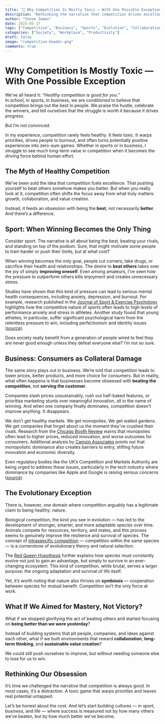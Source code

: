 ```yaml
---
title: "🚩 Why Competition Is Mostly Toxic — With One Possible Exception"
description: "Rethinking the narrative that competition drives excellence, and exploring why true progress comes from mastery, not from beating others."
author: "Steve James"
date: 2025-05-17
tags: ["Competition", "Business", "Sports", "Evolution", "Collaboration", "Mastery"]
categories: ["Society", "Workplace", "Productivity"]
draft: false
image: "competition-header.png"
comments: true
---
```


# Why Competition Is Mostly Toxic — With One Possible Exception

We’ve all heard it: *“Healthy competition is good for you.”*  
In school, in sports, in business, we are conditioned to believe that competition brings out the best in people. We praise the hustle, celebrate the winners, and tell ourselves that the struggle is worth it because it drives progress.

But I’m not convinced.

In my experience, competition rarely feels healthy. It feels toxic. It warps priorities, drives people to burnout, and often turns potentially positive experiences into zero-sum games. Whether in sports or in business, I struggle to see much long-term value in competition when it becomes the driving force behind human effort.

## The Myth of Healthy Competition

We’ve been sold the idea that competition fuels excellence. That pushing yourself to beat others somehow makes you better. But when you really look at it, competition often shifts the focus away from what truly matters: growth, collaboration, and value creation.

Instead, it feeds an obsession with being the **best**, not necessarily **better**. And there’s a difference.

## Sport: When Winning Becomes the Only Thing

Consider sport. The narrative is all about being the best, beating your rivals, and standing on top of the podium. Sure, that might motivate some people to train harder or push their limits, but at what cost?

When winning becomes the only goal, people cut corners, take drugs, or sacrifice their health and relationships. The desire to **beat others** takes over the joy of simply **improving oneself**. Even among amateurs, I’ve seen how the pressure to outperform others kills enjoyment and creates unnecessary stress.

Studies have shown that this kind of pressure can lead to serious mental health consequences, including anxiety, depression, and burnout. For example, research published in the [Journal of Sport & Exercise Psychology](https://seattleanxiety.com/psychiatrist/2023/9/15/exploring-the-psychological-impacts-of-participating-in-sports) highlights how the competitive nature of sports often leads to high levels of performance anxiety and stress in athletes. Another study found that young athletes, in particular, suffer significant psychological harm from the relentless pressure to win, including perfectionism and identity issues ([source](https://ijrpr.com/uploads/V5ISSUE5/IJRPR27358.pdf)).

Does society really benefit from a generation of people wired to feel they are never good enough unless they defeat everyone else? I’m not so sure.

## Business: Consumers as Collateral Damage

The same story plays out in business. We’re told that competition leads to lower prices, better products, and more choice for consumers. But in reality, what often happens is that businesses become obsessed with **beating the competition**, not **serving the customer**.

Companies slash prices unsustainably, rush out half-baked features, or prioritise marketing stunts over meaningful innovation, all in the name of winning. And when one company finally dominates, competition doesn’t improve anything. It disappears.

We don’t get healthy markets. We get monopolies. We get walled gardens. We get companies that forget about us the moment they’ve crushed their rivals. Research from the [Chicago Booth Review](https://www.chicagobooth.edu/review/do-monopolies-actually-benefit-consumers) warns that monopolies often lead to higher prices, reduced innovation, and worse outcomes for consumers. Additional analysis by [Camoin Associates](https://camoinassociates.com/resources/6-reasons-monopolies-are-bad-for-the-economy) points out that monopolistic dominance also creates barriers to entry, stifling future innovation and economic diversity.

Even regulatory bodies like the UK’s Competition and Markets Authority are being urged to address these issues, particularly in the tech industry where dominance by companies like Apple and Google is raising serious concerns ([source](https://www.thetimes.co.uk/article/competition-watchdog-is-urged-to-take-on-big-tech-b068f8lr0)).

## The Evolutionary Exception

There is, however, one domain where competition arguably has a legitimate claim to being healthy: nature.

Biological competition, the kind you see in evolution — has led to the development of stronger, smarter, and more adaptable species over time. Animals compete for resources, territory, and mates, and this process seems to genuinely improve the resilience and survival of species. The concept of [intraspecific competition](https://bio.libretexts.org/Bookshelves/Introductory_and_General_Biology/Book%3A_Introductory_Biology_%28CK-12%29/06%3A_Ecology/6.15%3A_Competition) — competition within the same species — is a cornerstone of evolutionary theory and natural selection.

The [Red Queen Hypothesis](https://en.wikipedia.org/wiki/Red_Queen_hypothesis) further explains how species must constantly evolve not just to gain an advantage, but simply to survive in an ever-changing ecosystem. This kind of competition, while brutal, serves a larger purpose: the ongoing adaptation and survival of life itself.

Yet, it’s worth noting that nature also thrives on **symbiosis** — cooperation between species for mutual benefit. Competition isn’t the only force at work.

## What If We Aimed for Mastery, Not Victory?

What if we stopped glorifying the act of beating others and started focusing on **being better than we were yesterday**?

Instead of building systems that pit people, companies, and ideas against each other, what if we built environments that reward **collaboration**, **long-term thinking**, and **sustainable value creation**?

We could still push ourselves to improve, but without needing someone else to lose for us to win.

## Rethinking Our Obsession

It’s time we challenged the narrative that competition is always good. In most cases, it’s a distraction. A toxic game that warps priorities and leaves real potential untapped.

Let’s be honest about the cost. And let’s start building cultures — in sport, business, and life — where success is measured not by how many others we’ve beaten, but by how much better we’ve become.
